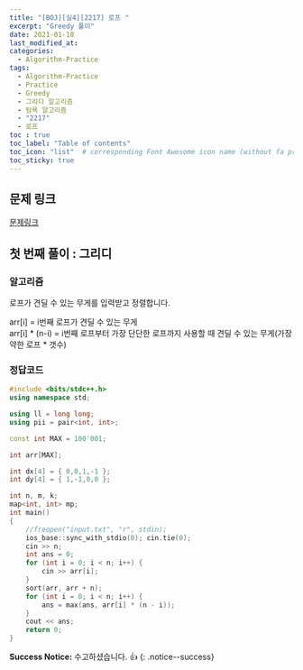 ```yaml
---
title: "[BOJ][실4][2217] 로프 "
excerpt: "Greedy 풀이"
date: 2021-01-18
last_modified_at:
categories:
  - Algorithm-Practice
tags:
  - Algorithm-Practice
  - Practice
  - Greedy
  - 그리디 알고리즘
  - 탐욕 알고리즘
  - "2217"
  - 로프
toc : true
toc_label: "Table of contents"
toc_icon: "list"  # corresponding Font Awesome icon name (without fa prefix)
toc_sticky: true
---
```


## 문제 링크

[문제링크](https://www.acmicpc.net/problem/2217)  

## 첫 번째 풀이 : 그리디

### 알고리즘

로프가 견딜 수 있는 무게를 입력받고 정렬합니다.  

arr[i] = i번째 로프가 견딜 수 있는 무게   
arr[i] * (n-i) = i번째 로프부터 가장 단단한 로프까지 사용할 때 견딜 수 있는 무게(가장 약한 로프 * 갯수)  

### 정답코드  

```cpp
#include <bits/stdc++.h>
using namespace std;

using ll = long long;
using pii = pair<int, int>;

const int MAX = 100'001;

int arr[MAX];

int dx[4] = { 0,0,1,-1 };
int dy[4] = { 1,-1,0,0 };

int n, m, k;
map<int, int> mp;
int main()
{
    //freopen("input.txt", "r", stdin);
    ios_base::sync_with_stdio(0); cin.tie(0);
    cin >> n;
    int ans = 0;
    for (int i = 0; i < n; i++) {
        cin >> arr[i];
    }
    sort(arr, arr + n);
    for (int i = 0; i < n; i++) {
        ans = max(ans, arr[i] * (n - i));
    }
    cout << ans;
    return 0;
}

```


**Success Notice:**
수고하셨습니다. :+1:
{: .notice--success}